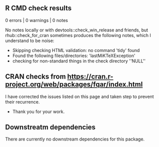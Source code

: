 ## R CMD check results

0 errors | 0 warnings | 0 notes

No notes locally or with devtools::check_win_release and friends, but rhub::check_for_cran sometimes produces the following notes, which I understand to be noise:

- Skipping checking HTML validation: no command 'tidy' found
- Found the following files/directories: 'lastMiKTeXException'
- checking for non-standard things in the check directory 
  ''NULL''

## CRAN checks from https://cran.r-project.org/web/packages/fqar/index.html

I have corrected the issues listed on this page and taken step to prevent their recurrence.

* Thank you for your work.

## Downstreatm dependencies

There are currently no downstream dependencies for this package.
